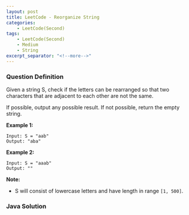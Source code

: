 ```yaml
---
layout: post
title: LeetCode - Reorganize String
categories:
    - LeetCode(Second)
tags:
    - LeetCode(Second)
    - Medium
    - String
excerpt_separator: "<!--more-->"
---
```


### Question Definition
Given a string S, check if the letters can be rearranged so that two characters that are adjacent to each other are not the same.

If possible, output any possible result.  If not possible, return the empty string.
<!--more-->
**Example 1:**
```
Input: S = "aab"
Output: "aba"
```
**Example 2:**
```
Input: S = "aaab"
Output: ""
```
**Note:**

* S will consist of lowercase letters and have length in range `[1, 500]`.
### Java Solution
```java
```